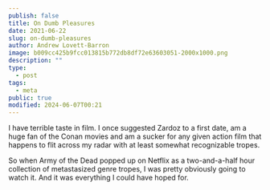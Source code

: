 ```yaml
---
publish: false
title: On Dumb Pleasures
date: 2021-06-22
slug: on-dumb-pleasures
author: Andrew Lovett-Barron
image: b009cc425b9fcc013815b772db8df72e63603051-2000x1000.png
description: ""
type:
  - post
tags:
  - meta
public: true
modified: 2024-06-07T00:21
---
```


I have terrible taste in film. I once suggested Zardoz to a first date, am a huge fan of the Conan movies and am a sucker for any given action film that happens to flit across my radar with at least somewhat recognizable tropes.

So when Army of the Dead popped up on Netflix as a two-and-a-half hour collection of metastasized genre tropes, I was pretty obviously going to watch it. And it was everything I could have hoped for.

